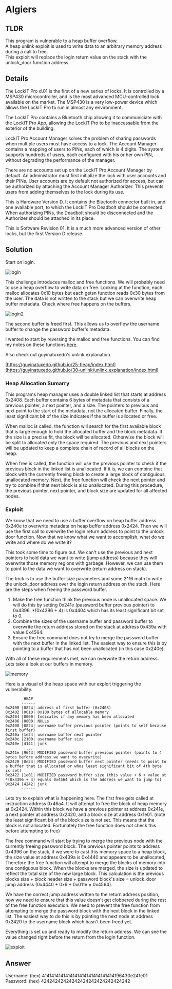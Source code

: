 # Algiers
## TLDR
This program is vulnerable to a heap buffer overflow.  
A heap unlink exploit is used to write data to an arbitrary memory address during a call to free.  
This exploit will replace the login return value on the stack with the unlock_door function address.  

## Details
The LockIT Pro d.01  is the first of a new series  of locks. It is
controlled by a  MSP430 microcontroller, and is  the most advanced
MCU-controlled lock available on the  market. The MSP430 is a very
low-power device which allows the LockIT  Pro to run in almost any
environment.

The  LockIT  Pro   contains  a  Bluetooth  chip   allowing  it  to
communiciate with the  LockIT Pro App, allowing the  LockIT Pro to
be inaccessable from the exterior of the building.

LockIT Pro Account Manager solves the problem of sharing passwords
when  multiple users  must  have  access to  a  lock. The  Account
Manager contains  a mapping of users  to PINs, each of  which is 4
digits.  The  system supports  hundreds of users,  each configured
with his or her own PIN,  without degrading the performance of the
manager.

There are no accounts set up  on the LockIT Pro Account Manager by
default. An administrator must first initialize the lock with user
accounts  and  their  PINs.  User  accounts  are  by  default  not
authorized  for access,  but can  be authorized  by attaching  the
Account  Manager  Authorizer.  This  prevents  users  from  adding
themselves to the lock during its use.
    
This is Hardware  Version D.  It contains  the Bluetooth connector
built in, and one available port, to which the LockIT Pro Deadbolt
should be connected. When authorizing PINs, the Deadbolt should be
disconnected and the Authorizer should be attached in its place.

This   is  Software   Revision   01.  It is a  much more  advanced
version of other locks, but the first Version D release.

## Solution
Start on login.

![login](./screenshots/login.png)

This challenge introduces malloc and free functions. We will probably need to use a heap overflow to write data on free. Looking at the function, each malloc allocates 0x10 bytes but each getsn function reads 0x30 bytes from the user. The data is not written to the stack but we can overwrite heap buffer metadata. Check where free happens on the buffers.

![login2](./screenshots/login2.png)

The second buffer is freed first. This allows us to overflow the username buffer to change the password buffer's metadata.

I wanted to start by reversing the malloc and free functions. You can find my notes on these functions [here](https://github.com/networking101/microcorruption/blob/main/Algiers/heap_functions_reverse.txt).

Also check out guyinatuxedo's unlink explanation.

[https://guyinatuxedo.github.io/25-heap/index.html](https://guyinatuxedo.github.io/30-unlink/unlink_explanation/index.html)

### Heap Allocation Sumarry
This programs heap manager uses a double linked list that starts at address 0x2408. Each buffer contains 6 bytes of metadata that consists of a previous pointer, a next pointer, and a size. The pointers to previous and next point to the start of the metadata, not the allocated buffer. Finally, the least significant bit of the size indicates if the buffer is allocated or free.

When malloc is called, the function will search for the first available block that is large enough to hold the allocated buffer and the block metadata. If the size is a precise fit, the block will be allocated. Otherwise the block will be split to allocated only the space required. The previous and next pointers will be updated to keep a complete chain of record of all blocks on the heap.

When free is called, the function will use the previous pointer to check if the previous block in the linked list is unallocated. If it is, we can combine that block with the currently freeing block to create a large block of contiguious, unallocated memory. Next, the free function will check the next pointer and try to combine if that next block is also unallocated. During this procedure, the previous pointer, next pointer, and block size are updated for all affected nodes.

### Exploit
We know that we need to use a buffer overflow on heap buffer address 0x240e to overwrite metadata on heap buffer address 0x2424. Then we will use the first call to overwrite the login return address to point to the unlock door function. Now that we know what we want to accomplish, what do we write and where do we write it?

This took some time to figure out. We can't use the previous and next pointers to hold data we want to write (jump address) because they will overwrite those memory regions with garbage. However, we can use them to point to the data we want to overwrite (return address on stack).

The trick is to use the buffer size parameters and some 2^16 math to write the unlock_door address over the login return address on the stack. Here are the steps when freeing the password buffer.

1) Make the free function think the previous node is unallocated space. We will do this by setting 0x241e (password buffer previous pointer) to 0x4396. *(0x4396 + 4) is 0x4404 which has its least significant bit set to 0.
2) Combine the sizes of the username buffer and password buffer to overwrite the return address stored on the stack at address 0x439a with value 0x4564.
3) Ensure the free command does not try to merge the password buffer with the next buffer in the linked list. The easiest way to ensure this is by pointing to a buffer that has not been unallocated (in this case 0x240e).

With all of these requirements met, we can overwrite the return address.  Lets take a look at our buffers in memory.

![memory](./screenshots/memory.png)

Here is a visual of the heap space with our exploit triggering the vulnerability.

```
        HEAP
       ------
0x2400 |0824| address of first buffer (0x2408)
0x2402 |0010| 0x100 bytes of allocable memory
0x2404 |0000| Indicates if any memory has been allocated
0x2406 |0000| NULLs
0x2408 |0824| username buffer previous pointer (points to self because first buffer)
0x240a |1e24| username buffer next pointer
0x240c |2100| username buffer size
0x240e |4141| junk
        ....
0x241e |9643| MODIFIED password buffer previous pointer (points to 4 bytes before address we want to overwrite)
0x2420 |0e24| MODIFIED password buffer next pointer (needs to point to a buffer that is allocated or whos least significant bit of 4th byte is set)
0x2422 |1e01| MODIFIED password buffer size (this value + 6 + value at *(0x4396 + 4) equals 0x4564 which is the address we want to jump to)
0x2424 |4242| junk
       ------
```

Lets try to explain what is happening here. The first free gets called at instruction address 0x46a4. It will attempt to free the block of heap memory at 0x2424. Within this block we have a previous pointer at address 0x241e, a next pointer at address 0x2420, and a block size at address 0x1e01. (note the least significant bit of the block size is not set. This means that the block is not allocated. Fortunately the free function does not check this before attempting to free)

The free command will start by trying to merge the previous node with the currently freeing password block. The previous pointer points to address 0x4396 on the stack, if we were to cast this memory space to a heap block, the size value at address 0x439a is 0x4440 and appears to be unallocated, Therefore the free function will attempt to merge the blocks of memory into one contiguous block. When the blocks are merged, the size is updated to reflect the total size of the new large block. This calculation is the previous blocks size + block header size + password block's size = unlock_door jump address (0x4440 + 0x6 + 0x011e = 0x4564).

We have the correct jump address written to the return address position, now we need to ensure that this value doesn't get clobbered during the rest of the free function execution. We need to prevent the free function from attempting to merge the password block with the next block in the linked list. The easiest way to do this is by pointing the next node at address 0x2420 to the username block which hasn't been freed yet.

Everything is set up and ready to modify the return address. We can see the value changed right before the return from the login function.

![exploit](./screenshots/exploit.png)

## Answer
Username: (hex) 4141414141414141414141414141414196430e241e01
Password: (hex) 42424242424242424242424242424242
